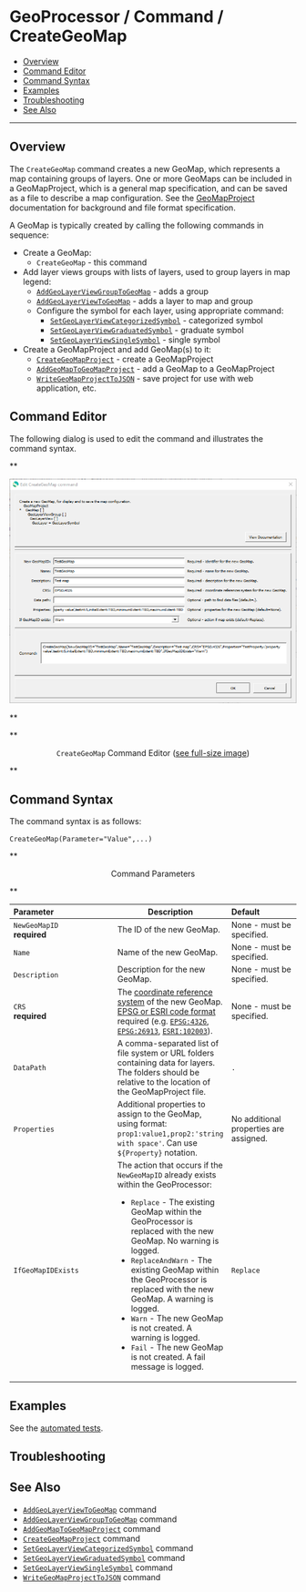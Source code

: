 # GeoProcessor / Command / CreateGeoMap #

* [Overview](#overview)
* [Command Editor](#command-editor)
* [Command Syntax](#command-syntax)
* [Examples](#examples)
* [Troubleshooting](#troubleshooting)
* [See Also](#see-also)

-------------------------

## Overview ##

The `CreateGeoMap` command creates a new GeoMap, which represents a map containing groups of layers.
One or more GeoMaps can be included in a GeoMapProject, which is a general map specification,
and can be saved as a file to describe a map configuration.
See the [GeoMapProject](../../appendix-geomapproject/geomapproject.md) documentation for background and file format specification.

A GeoMap is typically created by calling the following commands in sequence:

* Create a GeoMap:
    + `CreateGeoMap` - this command
* Add layer views groups with lists of layers, used to group layers in map legend:
    + [`AddGeoLayerViewGroupToGeoMap`](../AddGeoLayerViewGroupToGeoMap/AddGeoLayerViewGroupToGeoMap.md) - adds a group
    + [`AddGeoLayerViewToGeoMap`](../AddGeoLayerViewToGeoMap/AddGeoLayerViewToGeoMap.md) - adds a layer to map and group
    + Configure the symbol for each layer, using appropriate command:
        - [`SetGeoLayerViewCategorizedSymbol`](../SetGeoLayerViewCategorizedSymbol/SetGeoLayerViewCategorizedSymbol.md) - categorized symbol
        - [`SetGeoLayerViewGraduatedSymbol`](../SetGeoLayerViewGraduatedSymbol/SetGeoLayerViewGraduatedSymbol.md) - graduate symbol
        - [`SetGeoLayerViewSingleSymbol`](../SetGeoLayerViewSingleSymbol/SetGeoLayerViewSingleSymbol.md) - single symbol
* Create a GeoMapProject and add GeoMap(s) to it:
    + [`CreateGeoMapProject`](../CreateGeoMapProject/CreateGeoMapProject.md) - create a GeoMapProject
    * [`AddGeoMapToGeoMapProject`](../AddGeoMapToGeoMapProject/AddGeoMapToGeoMapProject.md) - add a GeoMap to a GeoMapProject
    * [`WriteGeoMapProjectToJSON`](../WriteGeoMapProjectToJSON/WriteGeoMapProjectToJSON.md) - save project for use with web application, etc.

## Command Editor ##

The following dialog is used to edit the command and illustrates the command syntax.

**<p style="text-align: center;">
![CreateGeoMap](CreateGeoMap.png)
</p>**

**<p style="text-align: center;">
`CreateGeoMap` Command Editor (<a href="../CreateGeoMap.png">see full-size image</a>)
</p>**

## Command Syntax ##

The command syntax is as follows:

```text
CreateGeoMap(Parameter="Value",...)
```
**<p style="text-align: center;">
Command Parameters
</p>**

| **Parameter**&nbsp;&nbsp;&nbsp;&nbsp;&nbsp;&nbsp;&nbsp;&nbsp;&nbsp;&nbsp;&nbsp;&nbsp;&nbsp;&nbsp;&nbsp;&nbsp;&nbsp;&nbsp;&nbsp;&nbsp;&nbsp;&nbsp;&nbsp;&nbsp;&nbsp;&nbsp; | **Description** | **Default**&nbsp;&nbsp;&nbsp;&nbsp;&nbsp;&nbsp;&nbsp;&nbsp;&nbsp;&nbsp;&nbsp;&nbsp;&nbsp;&nbsp;&nbsp;&nbsp;&nbsp;&nbsp; |
| --------------|-----------------|----------------- |
| `NewGeoMapID` <br> **required** | The ID of the new GeoMap. | None - must be specified. |
| `Name` | Name of the new GeoMap. | None - must be specified. |
| `Description` | Description for the new GeoMap. | None - must be specified. |
|`CRS` <br> **required** | The [coordinate reference system](https://en.wikipedia.org/wiki/Spatial_reference_system) of the new GeoMap. [EPSG or ESRI code format](http://spatialreference.org/ref/epsg/) required (e.g. [`EPSG:4326`](http://spatialreference.org/ref/epsg/4326/), [`EPSG:26913`](http://spatialreference.org/ref/epsg/nad83-utm-zone-13n/), [`ESRI:102003`](http://spatialreference.org/ref/esri/usa-contiguous-albers-equal-area-conic/)). |None - must be specified. |
| `DataPath` | A comma-separated list of file system or URL folders containing data for layers.  The folders should be relative to the location of the GeoMapProject file. | `.` |
| `Properties` | Additional properties to assign to the GeoMap, using format: `prop1:value1,prop2:'string with space'`.  Can use `${Property}` notation.  | No additional properties are assigned. |
|`IfGeoMapIDExists`|The action that occurs if the `NewGeoMapID` already exists within the GeoProcessor:<ul><li>`Replace` - The existing GeoMap within the GeoProcessor is replaced with the new GeoMap. No warning is logged.</li><li>`ReplaceAndWarn` - The existing GeoMap within the GeoProcessor is replaced with the new GeoMap. A warning is logged.</li><li>`Warn` - The new GeoMap is not created. A warning is logged.</li><li>`Fail` - The new GeoMap is not created. A fail message is logged.</li></ul> | `Replace` | 

## Examples ##

See the [automated tests](https://github.com/OpenWaterFoundation/owf-app-geoprocessor-python-test/tree/master/test/commands/CreateGeoMap).

## Troubleshooting ##

## See Also ##

* [`AddGeoLayerViewToGeoMap`](../AddGeoLayerViewToGeoMap/AddGeoLayerViewToGeoMap.md) command
* [`AddGeoLayerViewGroupToGeoMap`](../AddGeoLayerViewGroupToGeoMap/AddGeoLayerViewGroupToGeoMap.md) command
* [`AddGeoMapToGeoMapProject`](../AddGeoMapToGeoMapProject/AddGeoMapToGeoMapProject.md) command
* [`CreateGeoMapProject`](../CreateGeoMapProject/CreateGeoMapProject.md) command
* [`SetGeoLayerViewCategorizedSymbol`](../SetGeoLayerViewCategorizedSymbol/SetGeoLayerViewCategorizedSymbol.md) command
* [`SetGeoLayerViewGraduatedSymbol`](../SetGeoLayerViewGraduatedSymbol/SetGeoLayerViewGraduatedSymbol.md) command
* [`SetGeoLayerViewSingleSymbol`](../SetGeoLayerViewSingleSymbol/SetGeoLayerViewSingleSymbol.md) command
* [`WriteGeoMapProjectToJSON`](../WriteGeoMapProjectToJSON/WriteGeoMapProjectToJSON.md) command
